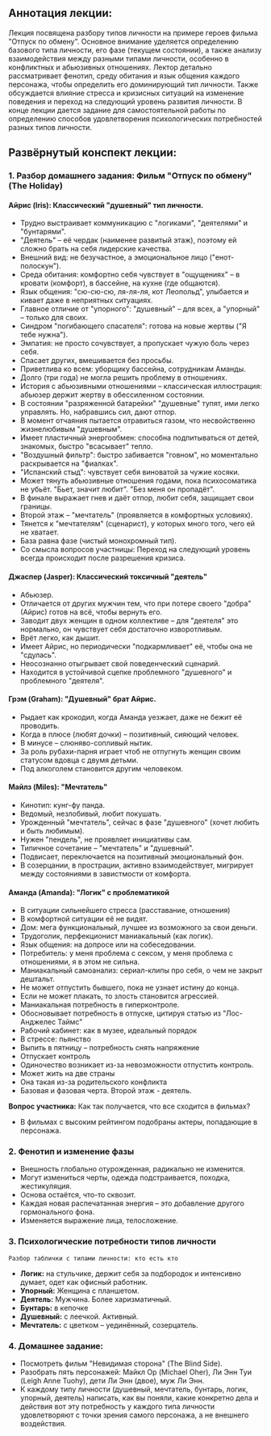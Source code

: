 ## Аннотация лекции:

Лекция посвящена разбору типов личности на примере героев фильма "Отпуск по обмену". Основное внимание уделяется определению базового типа личности, его фазе (текущем состоянии), а также анализу взаимодействия между разными типами личности, особенно в конфликтных и абьюзивных отношениях. Лектор детально рассматривает фенотип, среду обитания и язык общения каждого персонажа, чтобы определить его доминирующий тип личности. Также обсуждается влияние стресса и кризисных ситуаций на изменение поведения и переход на следующий уровень развития личности. В конце лекции дается задание для самостоятельной работы по определению способов удовлетворения психологических потребностей разных типов личности.

## Развёрнутый конспект лекции:

### 1. Разбор домашнего задания: Фильм "Отпуск по обмену" (The Holiday)

#### Айрис (Iris): Классический "душевный" тип личности.
* Трудно выстраивает коммуникацию с "логиками", "деятелями" и "бунтарями".
* "Деятель" – её чердак (наименее развитый этаж), поэтому ей сложно брать на себя лидерские качества.
* Внешний вид: не безучастное, а эмоциональное лицо ("енот-полоскун").
* Среда обитания: комфортно себя чувствует в "ощущениях" – в кровати (комфорт), в бассейне, на кухне (где общаются).
* Язык общения: "сю-сю-сю, ля-ля-ля, кот Леопольд", улыбается и кивает даже в неприятных ситуациях.
* Главное отличие от "упорного": "душевный" – для всех, а "упорный" – только для своих.
* Синдром "погибающего спасателя": готова на новые жертвы ("Я тебе нужна").
* Эмпатия: не просто сочувствует, а пропускает чужую боль через себя.
* Спасает других, вмешивается без просьбы.
* Приветлива ко всем: уборщику бассейна, сотрудникам Аманды.
* Долго (три года) не могла решить проблему в отношениях.
* История с абьюзивными отношениями – классическая иллюстрация: абьюзер держит жертву в обессиленном состоянии.
* В состоянии "разряженной батарейки" "душевные" тупят, ими легко управлять. Но, набравшись сил, дают отпор.
* В момент отчаяния пытается отравиться газом, что несвойственно жизнелюбивым "душевным".
* Имеет пластичный энергообмен: способна подпитываться от детей, знакомых, быстро "всасывает" тепло.
* "Воздушный фильтр": быстро забивается "говном", но моментально раскрывается на "фиалках".
* "Испанский стыд": чувствует себя виноватой за чужие косяки.
* Может тянуть абьюзивные отношения годами, пока психосоматика не убьёт. "Бьет, значит любит". "Без меня он пропадёт".
* В финале выражает гнев и даёт отпор, любит себя, защищает свои границы.
* Второй этаж – "мечтатель" (проявляется в комфортных условиях).
* Тянется к "мечтателям" (сценарист), у которых много того, чего ей не хватает.
* База равна фазе (чистый монохромный тип).
* Со смысла вопросов участницы: Переход на следующий уровень всегда происходит после разрешения кризиса.

#### Джаспер (Jasper): Классический токсичный "деятель"

* Абьюзер.
* Отличается от других мужчин тем, что при потере своего "добра" (Айрис) готов на всё, чтобы вернуть его.
* Заводит двух женщин в одном коллективе – для "деятеля" это нормально, он чувствует себя достаточно изворотливым.
* Врёт легко, как дышит.
* Имеет Айрис, но периодически "подкармливает" её, чтобы она не "сдулась".
* Неосознанно отыгрывает свой поведенческий сценарий.
* Находится в устойчивой сцепке проблемного "душевного" и проблемного "деятеля".

#### Грэм (Graham): "Душевный" брат Айрис.

* Рыдает как крокодил, когда Аманда уезжает, даже не бежит её проводить.
* Когда в плюсе (любят дочки) – позитивный, сияющий человек.
* В минусе – слюняво-сопливый нытик.
* За роль рубахи-парня играет чтоб не отпугнуть женщин своим статусом вдовца с двумя детьми.
* Под алкоголем становится другим человеком.

#### Майлз (Miles): "Мечтатель"

* Кинотип: кунг-фу панда.
* Ведомый, незлобивый, любит покушать.
* Урожденный "мечтатель", сейчас в фазе "душевного" (хочет любить и быть любимым).
* Нужен "пендель", не проявляет инициативы сам.
* Типичное сочетание – "мечтатель" и "душевный".
* Подвисает, переключается на позитивный эмоциональный фон.
* В созерцании, в прострации, активно взаимодействует, мигрирует между состояниями в завистмости от комфорта.

#### Аманда (Amanda): "Логик" с проблематикой

* В ситуации сильнейшего стресса (расставание, отношения)
* В комфортной ситуации её не видят.
* Дом: мега функциональный, лучшее из возможного за свои деньги.
* Трудоголик, перфекционист маниакальный (как логик).
* Язык общения: на допросе или на собеседовании.
* Потребитель: у меня проблема с сексом, у меня проблема с отношениями, я в этом не сильна.
* Маниакaльный самоанализ: сериал-клипы про себя, о чем не закрыт дештальт.
* Не может отпустить бывшего, пока не узнает истину до конца.
* Если не может плакать, то злость становится агрессией.
* Маниакальная потребность в гиперконтроле.
* Обосновывает потребность в отпуске, цитируя статью из "Лос-Анджелес Таймс"
* Рабочий кабинет: как в музее, идеальный порядок
* В стрессе: пьянство
* Выпить в пятницу – потребность снять напряжение
* Отпускает контроль
* Одиночество возникает из-за невозможности отпустить контроль.
* Может жить на две страны
* Она такая из-за родительского конфликта
* Базовая и фазовая черта. Второй этаж - деятель.
  
**Вопрос участника:** Как так получается, что все сходится в фильмах?
* В фильмах с высоким рейтингом подобраны актеры, попадающие в персонажа.

### 2. Фенотип и изменение фазы

* Внешность глобально отурожденная, радикально не изменится.
* Могут измениться черты, одежда подстраивается, походка, жестикуляция.
* Основа остаётся, что-то сквозит.
* Каждая новая распечатанная энергия – это добавление другого гормонального фона.
* Изменяется выражение лица, телосложение.

### 3. Психологические потребности типов личности
    Разбор таблички с типами личности: кто есть кто
* **Логик:** на стульчике, держит себя за подбородок и интенсивно думает, одет как офисный работник.
* **Упорный:** Женщина с планшетом.
* **Деятель:** Мужчина. Более харизматичный.
* **Бунтарь:** в кепочке
* **Душевный:** с леечкой. Активный.
* **Мечтатель:** с цветком – уединённый, созерцатель.

### 4. Домашнее задание:

* Посмотреть фильм "Невидимая сторона" (The Blind Side).
* Разобрать пять персонажей: Майкл Ор (Michael Oher), Ли Энн Туи (Leigh Anne Tuohy), дети Ли Энн (двое), муж Ли Энн.
* К каждому типу личности (душевный, мечтатель, бунтарь, логик, упорный, деятель) написать, как вы поняли, какие конкретно дела и действия вот эту потребность у каждого типа личности удовлетворяют с точки зрения самого персонажа, а не внешнего воздействия.
